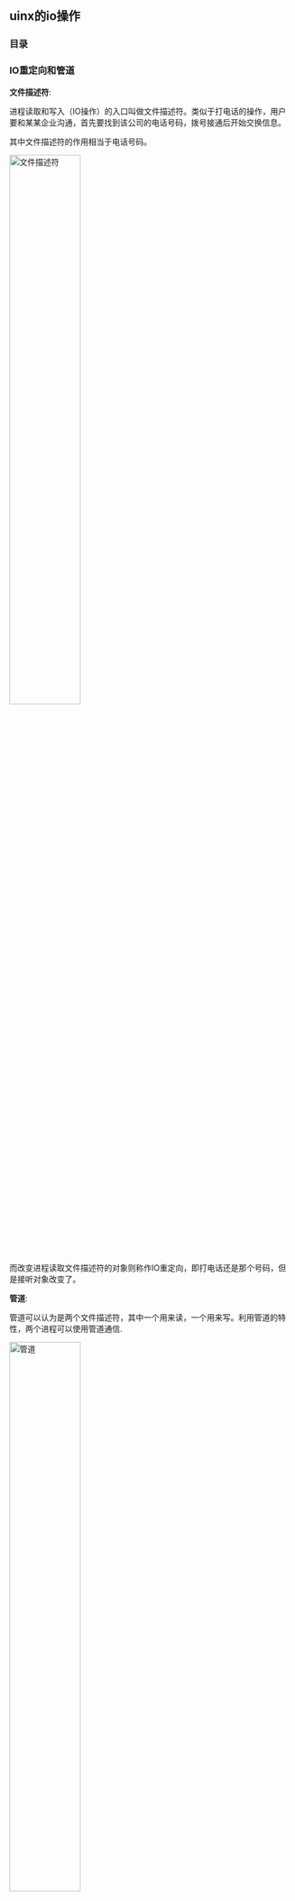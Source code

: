 ## uinx的io操作

### 目录

### IO重定向和管道

__文件描述符__:

进程读取和写入（IO操作）的入口叫做文件描述符。类似于打电话的操作，用户要和某某企业沟通，首先要找到该公司的电话号码，拨号接通后开始交换信息。

其中文件描述符的作用相当于电话号码。

<img src="https://github.com/TARScn/unix-linux-Programming-MyReadingNote/blob/18481313eb26575f2eac12324c67220efeb02c75/readme_picture/io_file_dsrp.png" alt="文件描述符" width="50%">

而改变进程读取文件描述符的对象则称作IO重定向，即打电话还是那个号码，但是接听对象改变了。

__管道__:

管道可以认为是两个文件描述符，其中一个用来读，一个用来写。利用管道的特性，两个进程可以使用管道通信.

<img src="https://github.com/TARScn/unix-linux-Programming-MyReadingNote/blob/268b6b3179137fddfd0de8b33f173f500b0633db/readme_picture/pipe.png" alt="管道" width="50%">
